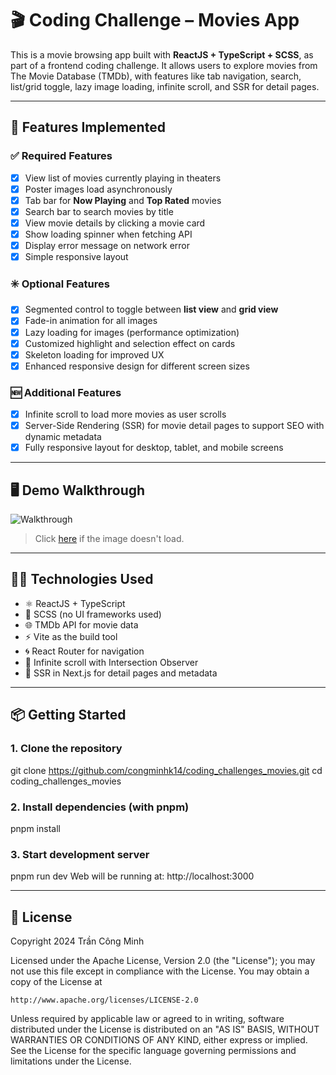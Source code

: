 # 🎬 Coding Challenge – Movies App

This is a movie browsing app built with **ReactJS + TypeScript + SCSS**, as part of a frontend coding challenge. It allows users to explore movies from The Movie Database (TMDb), with features like tab navigation, search, list/grid toggle, lazy image loading, infinite scroll, and SSR for detail pages.

---

## 🚀 Features Implemented

### ✅ Required Features

- [x] View list of movies currently playing in theaters
- [x] Poster images load asynchronously
- [x] Tab bar for **Now Playing** and **Top Rated** movies
- [x] Search bar to search movies by title
- [x] View movie details by clicking a movie card
- [x] Show loading spinner when fetching API
- [x] Display error message on network error
- [x] Simple responsive layout

### ✳️ Optional Features

- [x] Segmented control to toggle between **list view** and **grid view**
- [x] Fade-in animation for all images
- [x] Lazy loading for images (performance optimization)
- [x] Customized highlight and selection effect on cards
- [x] Skeleton loading for improved UX
- [x] Enhanced responsive design for different screen sizes

### 🆕 Additional Features

- [x] Infinite scroll to load more movies as user scrolls
- [x] Server-Side Rendering (SSR) for movie detail pages to support SEO with dynamic metadata
- [x] Fully responsive layout for desktop, tablet, and mobile screens

---

## 🖥️ Demo Walkthrough

![Walkthrough](https://github.com/congminhk14/coding_challenges_movies/blob/main/assets/video_walkthrough.GIF)

> Click [here](https://github.com/congminhk14/coding_challenges_movies/blob/main/assets/video_walkthrough.GIF) if the image doesn't load.

---

## 🧑‍💻 Technologies Used

- ⚛️ ReactJS + TypeScript
- 🎨 SCSS (no UI frameworks used)
- 🌐 TMDb API for movie data
- ⚡️ Vite as the build tool
- 🌀 React Router for navigation
- 🔁 Infinite scroll with Intersection Observer
- 🧱 SSR in Next.js for detail pages and metadata

---

## 📦 Getting Started

### 1. Clone the repository

git clone https://github.com/congminhk14/coding_challenges_movies.git
cd coding_challenges_movies

### 2. Install dependencies (with pnpm)
pnpm install

### 3. Start development server
pnpm run dev
Web will be running at: http://localhost:3000

---

## 📄 License

Copyright 2024 Trần Công Minh

Licensed under the Apache License, Version 2.0 (the "License");
you may not use this file except in compliance with the License.
You may obtain a copy of the License at

    http://www.apache.org/licenses/LICENSE-2.0

Unless required by applicable law or agreed to in writing, software
distributed under the License is distributed on an "AS IS" BASIS,
WITHOUT WARRANTIES OR CONDITIONS OF ANY KIND, either express or implied.
See the License for the specific language governing permissions and
limitations under the License.
